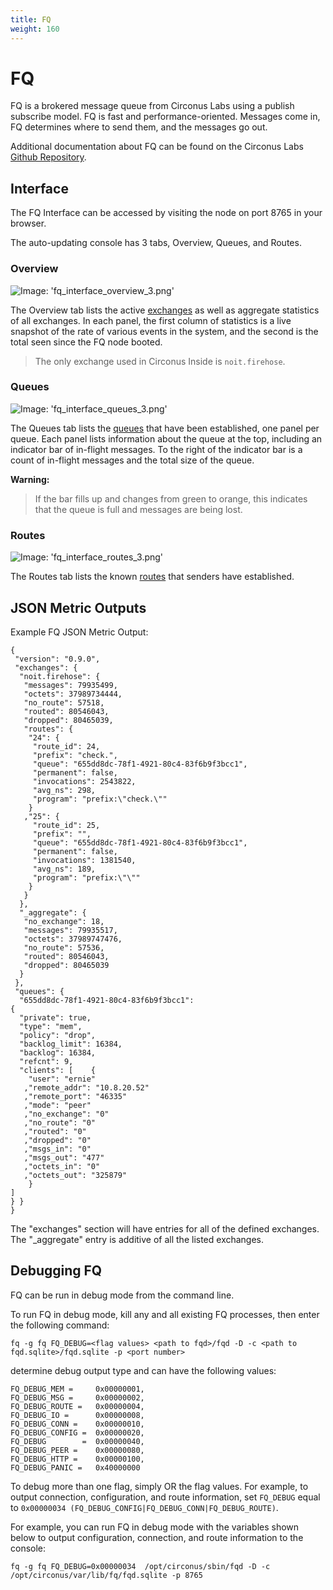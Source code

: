 ```yaml
---
title: FQ
weight: 160
---
```


# FQ

FQ is a brokered message queue from Circonus Labs using a publish subscribe model. FQ is fast and performance-oriented. Messages come in, FQ determines where to send them, and the messages go out.

Additional documentation about FQ can be found on the Circonus Labs [Github Repository](https://github.com/circonus-labs/fq).

## Interface

The FQ Interface can be accessed by visiting the node on port 8765 in your browser.

The auto-updating console has 3 tabs, Overview, Queues, and Routes.

### Overview

![Image: 'fq_interface_overview_3.png'](/images/circonus/fq_interface_overview_3.png)

The Overview tab lists the active
[exchanges](https://github.com/circonus-labs/fq#exchanges) as well as aggregate
statistics of all exchanges. In each panel, the first column of statistics is a
live snapshot of the rate of various events in the system, and the second is
the total seen since the FQ node booted.

> The only exchange used in Circonus Inside is `noit.firehose`.

### Queues

![Image: 'fq_interface_queues_3.png'](/images/circonus/fq_interface_queues_3.png)

The Queues tab lists the [queues](https://github.com/circonus-labs/fq#queues)
that have been established, one panel per queue. Each panel lists information
about the queue at the top, including an indicator bar of in-flight messages.
To the right of the indicator bar is a count of in-flight messages and the
total size of the queue.

**Warning:**
> If the bar fills up and changes from green to orange, this indicates that the
> queue is full and messages are being lost.

### Routes

![Image: 'fq_interface_routes_3.png'](/images/circonus/fq_interface_routes_3.png)

The Routes tab lists the known
[routes](https://github.com/circonus-labs/fq#routes-and-programs) that senders
have established.

## JSON Metric Outputs

Example FQ JSON Metric Output:
```
{
 "version": "0.9.0",
 "exchanges": {
  "noit.firehose": {
   "messages": 79935499,
   "octets": 37989734444,
   "no_route": 57518,
   "routed": 80546043,
   "dropped": 80465039,
   "routes": {
    "24": {
     "route_id": 24,
     "prefix": "check.",
     "queue": "655dd8dc-78f1-4921-80c4-83f6b9f3bcc1",
     "permanent": false,
     "invocations": 2543822,
     "avg_ns": 298,
     "program": "prefix:\"check.\""
    }
   ,"25": {
     "route_id": 25,
     "prefix": "",
     "queue": "655dd8dc-78f1-4921-80c4-83f6b9f3bcc1",
     "permanent": false,
     "invocations": 1381540,
     "avg_ns": 189,
     "program": "prefix:\"\""
    }
   }
  },
  "_aggregate": {
   "no_exchange": 18,
   "messages": 79935517,
   "octets": 37989747476,
   "no_route": 57536,
   "routed": 80546043,
   "dropped": 80465039
  }
 },
 "queues": {
  "655dd8dc-78f1-4921-80c4-83f6b9f3bcc1": 
{
  "private": true,
  "type": "mem",
  "policy": "drop",
  "backlog_limit": 16384,
  "backlog": 16384,
  "refcnt": 9,
  "clients": [    {
    "user": "ernie"
   ,"remote_addr": "10.8.20.52"
   ,"remote_port": "46335"
   ,"mode": "peer"
   ,"no_exchange": "0"
   ,"no_route": "0"
   ,"routed": "0"
   ,"dropped": "0"
   ,"msgs_in": "0"
   ,"msgs_out": "477"
   ,"octets_in": "0"
   ,"octets_out": "325879"
    }
]
} }
}
```

The "exchanges" section will have entries for all of the defined exchanges.
The "_aggregate" entry is additive of all the listed exchanges.

## Debugging FQ

FQ can be run in debug mode from the command line.

To run FQ in debug mode, kill any and all existing FQ processes, then enter the following command:
```
fq -g fq FQ_DEBUG=<flag values> <path to fqd>/fqd -D -c <path to fqd.sqlite>/fqd.sqlite -p <port number>
```

<flag values> determine debug output type and can have the following values:

```
FQ_DEBUG_MEM =     0x00000001,
FQ_DEBUG_MSG =     0x00000002,
FQ_DEBUG_ROUTE =   0x00000004,
FQ_DEBUG_IO =      0x00000008,
FQ_DEBUG_CONN =    0x00000010,
FQ_DEBUG_CONFIG =  0x00000020,
FQ_DEBUG        =  0x00000040,
FQ_DEBUG_PEER =    0x00000080,
FQ_DEBUG_HTTP =    0x00000100,
FQ_DEBUG_PANIC =   0x40000000
```

To debug more than one flag, simply OR the flag values. For example, to output connection, configuration, and route information, set `FQ_DEBUG` equal to `0x00000034 (FQ_DEBUG_CONFIG|FQ_DEBUG_CONN|FQ_DEBUG_ROUTE)`.

For example, you can run FQ in debug mode with the variables shown below to output configuration, connection, and route information to the console:
```
fq -g fq FQ_DEBUG=0x00000034  /opt/circonus/sbin/fqd -D -c /opt/circonus/var/lib/fq/fqd.sqlite -p 8765
```
